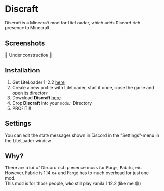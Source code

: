 # Discraft
Discraft is a Minecraft mod for LiteLoader, which adds Discord rich presence to
Minecraft.

## Screenshots
🚧 Under construction 🚧

## Installation
1. Get LiteLoader 1.12.2 [here](http://www.liteloader.com/download#snapshot_11220)
2. Create a new profile with LiteLoader, start it once, close the game
and open its directory
3. Download **Discraft** [here]()
4. Drop **Discraft** into your `mods/`-Directory
5. PROFIT!!!

## Settings
You can edit the state messages shown in Discord in the "Settings"-menu in
the LiteLoader window

## Why?
There are a lot of Discord rich presence mods for Forge, Fabric, etc. \
However, Fabric is 1.14.x+ and Forge has to much overhead for just one mod. \
This mod is for those people, who still play vanila 1.12.2 (like me 😁)
